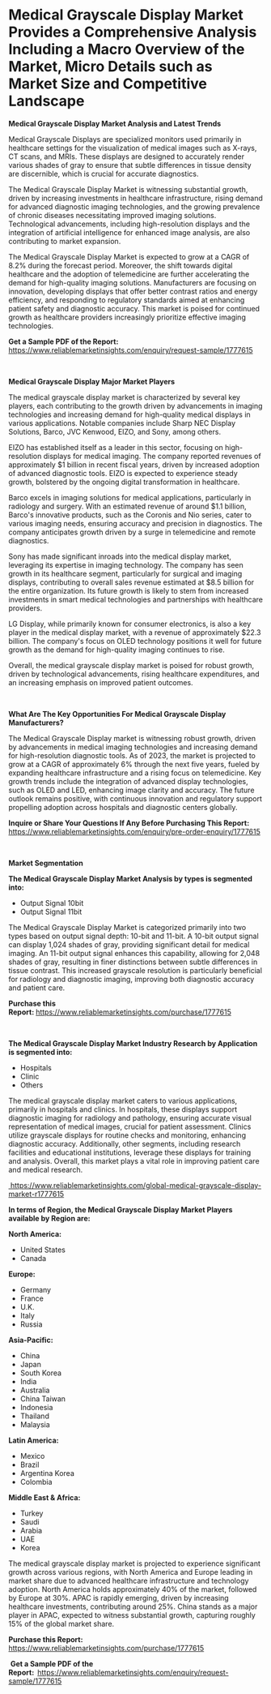 <p><h1>Medical Grayscale Display Market Provides a Comprehensive Analysis Including a Macro Overview of the Market, Micro Details such as Market Size and Competitive Landscape</h1></p><p><strong>Medical Grayscale Display Market Analysis and Latest Trends</strong></p>
<p><p>Medical Grayscale Displays are specialized monitors used primarily in healthcare settings for the visualization of medical images such as X-rays, CT scans, and MRIs. These displays are designed to accurately render various shades of gray to ensure that subtle differences in tissue density are discernible, which is crucial for accurate diagnostics. </p><p>The Medical Grayscale Display Market is witnessing substantial growth, driven by increasing investments in healthcare infrastructure, rising demand for advanced diagnostic imaging technologies, and the growing prevalence of chronic diseases necessitating improved imaging solutions. Technological advancements, including high-resolution displays and the integration of artificial intelligence for enhanced image analysis, are also contributing to market expansion.</p><p>The Medical Grayscale Display Market is expected to grow at a CAGR of 8.2% during the forecast period. Moreover, the shift towards digital healthcare and the adoption of telemedicine are further accelerating the demand for high-quality imaging solutions. Manufacturers are focusing on innovation, developing displays that offer better contrast ratios and energy efficiency, and responding to regulatory standards aimed at enhancing patient safety and diagnostic accuracy. This market is poised for continued growth as healthcare providers increasingly prioritize effective imaging technologies.</p></p>
<p><strong>Get a Sample PDF of the Report:&nbsp;</strong> <a href="https://www.reliablemarketinsights.com/enquiry/request-sample/1777615?utm_campaign=3087&utm_medium=2&utm_source=Github&utm_content=ia&utm_term=14042025&utm_id=medical-grayscale-display">https://www.reliablemarketinsights.com/enquiry/request-sample/1777615</a></p>
<p>&nbsp;</p>
<p><strong>Medical Grayscale Display Major Market Players</strong></p>
<p><p>The medical grayscale display market is characterized by several key players, each contributing to the growth driven by advancements in imaging technologies and increasing demand for high-quality medical displays in various applications. Notable companies include Sharp NEC Display Solutions, Barco, JVC Kenwood, EIZO, and Sony, among others.</p><p>EIZO has established itself as a leader in this sector, focusing on high-resolution displays for medical imaging. The company reported revenues of approximately $1 billion in recent fiscal years, driven by increased adoption of advanced diagnostic tools. EIZO is expected to experience steady growth, bolstered by the ongoing digital transformation in healthcare.</p><p>Barco excels in imaging solutions for medical applications, particularly in radiology and surgery. With an estimated revenue of around $1.1 billion, Barco's innovative products, such as the Coronis and Nio series, cater to various imaging needs, ensuring accuracy and precision in diagnostics. The company anticipates growth driven by a surge in telemedicine and remote diagnostics.</p><p>Sony has made significant inroads into the medical display market, leveraging its expertise in imaging technology. The company has seen growth in its healthcare segment, particularly for surgical and imaging displays, contributing to overall sales revenue estimated at $8.5 billion for the entire organization. Its future growth is likely to stem from increased investments in smart medical technologies and partnerships with healthcare providers.</p><p>LG Display, while primarily known for consumer electronics, is also a key player in the medical display market, with a revenue of approximately $22.3 billion. The company's focus on OLED technology positions it well for future growth as the demand for high-quality imaging continues to rise.</p><p>Overall, the medical grayscale display market is poised for robust growth, driven by technological advancements, rising healthcare expenditures, and an increasing emphasis on improved patient outcomes.</p></p>
<p>&nbsp;</p>
<p><strong>What Are The Key Opportunities For Medical Grayscale Display Manufacturers?</strong></p>
<p><p>The Medical Grayscale Display market is witnessing robust growth, driven by advancements in medical imaging technologies and increasing demand for high-resolution diagnostic tools. As of 2023, the market is projected to grow at a CAGR of approximately 6% through the next five years, fueled by expanding healthcare infrastructure and a rising focus on telemedicine. Key growth trends include the integration of advanced display technologies, such as OLED and LED, enhancing image clarity and accuracy. The future outlook remains positive, with continuous innovation and regulatory support propelling adoption across hospitals and diagnostic centers globally.</p></p>
<p><strong>Inquire or Share Your Questions If Any Before Purchasing This Report:</strong> <a href="https://www.reliablemarketinsights.com/enquiry/pre-order-enquiry/1777615?utm_campaign=3087&utm_medium=2&utm_source=Github&utm_content=ia&utm_term=14042025&utm_id=medical-grayscale-display">https://www.reliablemarketinsights.com/enquiry/pre-order-enquiry/1777615</a></p>
<p>&nbsp;</p>
<p><strong>Market Segmentation</strong></p>
<p><strong>The Medical Grayscale Display Market Analysis by types is segmented into:</strong></p>
<p><ul><li>Output Signal 10bit</li><li>Output Signal 11bit</li></ul></p>
<p><p>The Medical Grayscale Display Market is categorized primarily into two types based on output signal depth: 10-bit and 11-bit. A 10-bit output signal can display 1,024 shades of gray, providing significant detail for medical imaging. An 11-bit output signal enhances this capability, allowing for 2,048 shades of gray, resulting in finer distinctions between subtle differences in tissue contrast. This increased grayscale resolution is particularly beneficial for radiology and diagnostic imaging, improving both diagnostic accuracy and patient care.</p></p>
<p><strong>Purchase this Report:&nbsp;</strong><a href="https://www.reliablemarketinsights.com/purchase/1777615?utm_campaign=3087&utm_medium=2&utm_source=Github&utm_content=ia&utm_term=14042025&utm_id=medical-grayscale-display">https://www.reliablemarketinsights.com/purchase/1777615</a></p>
<p>&nbsp;</p>
<p><strong>The Medical Grayscale Display Market Industry Research by Application is segmented into:</strong></p>
<p><ul><li>Hospitals</li><li>Clinic</li><li>Others</li></ul></p>
<p><p>The medical grayscale display market caters to various applications, primarily in hospitals and clinics. In hospitals, these displays support diagnostic imaging for radiology and pathology, ensuring accurate visual representation of medical images, crucial for patient assessment. Clinics utilize grayscale displays for routine checks and monitoring, enhancing diagnostic accuracy. Additionally, other segments, including research facilities and educational institutions, leverage these displays for training and analysis. Overall, this market plays a vital role in improving patient care and medical research.</p></p>
<p><a href="https://www.reliablemarketinsights.com/global-medical-grayscale-display-market-r1777615?utm_campaign=3087&utm_medium=2&utm_source=Github&utm_content=ia&utm_term=14042025&utm_id=medical-grayscale-display">&nbsp;https://www.reliablemarketinsights.com/global-medical-grayscale-display-market-r1777615</a></p>
<p><strong>In terms of Region, the Medical Grayscale Display Market Players available by Region are:</strong></p>
<p>
    <p> <strong> North America: </strong>
        <ul>
            <li>United States</li>
            <li>Canada</li>
        </ul>
        </p> 
    <p> <strong> Europe: </strong>
        <ul>
            <li>Germany</li>
            <li>France</li>
            <li>U.K.</li>
            <li>Italy</li>
            <li>Russia</li>
        </ul>
        </p> 
    <p> <strong> Asia-Pacific: </strong>
        <ul>
            <li>China</li>
            <li>Japan</li>
            <li>South Korea</li>
            <li>India</li>
            <li>Australia</li>
            <li>China Taiwan</li>
            <li>Indonesia</li>
            <li>Thailand</li>
            <li>Malaysia</li>
        </ul>
        </p> 
    <p> <strong> Latin America: </strong>
        <ul>
            <li>Mexico</li>
            <li>Brazil</li>
            <li>Argentina Korea</li>
            <li>Colombia</li>
        </ul>
        </p> 
    <p> <strong> Middle East & Africa: </strong>
        <ul>
            <li>Turkey</li>
            <li>Saudi</li>
            <li>Arabia</li>
            <li>UAE</li>
            <li>Korea</li>
        </ul>
    </p>
    </p>
<p><p>The medical grayscale display market is projected to experience significant growth across various regions, with North America and Europe leading in market share due to advanced healthcare infrastructure and technology adoption. North America holds approximately 40% of the market, followed by Europe at 30%. APAC is rapidly emerging, driven by increasing healthcare investments, contributing around 25%. China stands as a major player in APAC, expected to witness substantial growth, capturing roughly 15% of the global market share.</p></p>
<p><strong>Purchase this Report: </strong><a href="https://www.reliablemarketinsights.com/purchase/1777615?utm_campaign=3087&utm_medium=2&utm_source=Github&utm_content=ia&utm_term=14042025&utm_id=medical-grayscale-display">https://www.reliablemarketinsights.com/purchase/1777615</a></p>
<p>&nbsp;<strong>Get a Sample PDF of the Report:&nbsp;&nbsp;</strong><a href="https://www.reliablemarketinsights.com/enquiry/request-sample/1777615?utm_campaign=3087&utm_medium=2&utm_source=Github&utm_content=ia&utm_term=14042025&utm_id=medical-grayscale-display">https://www.reliablemarketinsights.com/enquiry/request-sample/1777615</a></p>
<p><strong></strong></p>
<p><p></p><p></p><p></p></p>